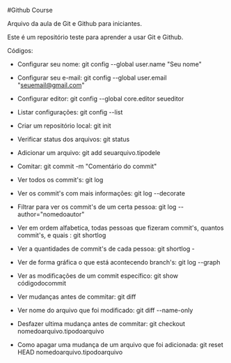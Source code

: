 #Github Course

Arquivo da aula de Git e Github para iniciantes.

Este é um repositório teste para aprender a usar Git e Github.

Códigos:

- Configurar seu nome: git config --global user.name "Seu nome"

- Configurar seu e-mail: git config --global user.email "seuemail@gmail.com"

- Configurar editor: git config --global core.editor seueditor

- Listar configurações: git config --list

- Criar um repositório local: git init

- Verificar status dos arquivos: git status

- Adicionar um arquivo: git add seuarquivo.tipodele

- Comitar: git commit -m "Comentário do commit"

- Ver todos os commit's: git log

- Ver os commit's com mais informações: git log --decorate

- Filtrar para ver os commit's de um certa pessoa: git log --author="nomedoautor"

- Ver  em ordem alfabetica, todas pessoas que fizeram commit's, quantos commit's, e quais : git shortlog

- Ver a quantidades de commit's de cada pessoa: git shortlog -

- Ver de forma gráfica o que está acontecendo branch's: git log --graph

- Ver as modificações de um commit específico: git show códigodocommit

- Ver mudanças antes de commitar: git diff

- Ver nome do arquivo que foi modificado: git diff --name-only

- Desfazer ultima mudança antes de commitar: git checkout nomedoarquivo.tipodoarquivo

- Como apagar uma mudança de um arquivo que foi adicionada: git reset HEAD nomedoarquivo.tipodoarquivo